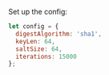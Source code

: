 

Set up the config:

```javascript
let config = {
  digestAlgorithm: 'sha1',
  keyLen: 64,
  saltSize: 64,
  iterations: 15000
};
```
